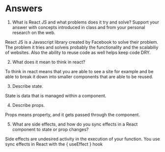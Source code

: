 # Answers

1.  What is React JS and what problems does it try and solve? Support your answer with concepts introduced in class and from your personal research on the web.

React JS is a Javascript library created by Facebook to solve their problem. The problem it tries and solveis probably  the functionality and the scalabiliy of websites.
Also the ability to reuse code as well helps keep code DRY.

2.  What does it mean to think in react?

To think in react means that you are able to see a site for example and be able to break it down into smaller components that are able to be reused.

3.  Describe state.

State is data that is managed within a component.

4.  Describe props.

Props means  property, and it gets passed through the component.

5. What are side effects, and how do you sync effects in a React component to state or prop changes?

Side effects are undesired activity in the execution of your function. You use sync effects in React with the { useEffect } hook 